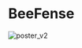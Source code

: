 # BeeFense

![poster_v2](https://user-images.githubusercontent.com/47553598/153719530-af135652-e90e-4ab6-8993-2703af35ab24.jpg)

